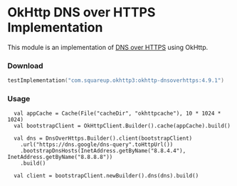 OkHttp DNS over HTTPS Implementation
====================================

This module is an implementation of [DNS over HTTPS][1] using OkHttp.

### Download

```kotlin
testImplementation("com.squareup.okhttp3:okhttp-dnsoverhttps:4.9.1")
```

### Usage

```
  val appCache = Cache(File("cacheDir", "okhttpcache"), 10 * 1024 * 1024)
  val bootstrapClient = OkHttpClient.Builder().cache(appCache).build()

  val dns = DnsOverHttps.Builder().client(bootstrapClient)
    .url("https://dns.google/dns-query".toHttpUrl())
    .bootstrapDnsHosts(InetAddress.getByName("8.8.4.4"), InetAddress.getByName("8.8.8.8"))
    .build()

  val client = bootstrapClient.newBuilder().dns(dns).build()
```


[1]: https://en.wikipedia.org/wiki/DNS_over_HTTPS